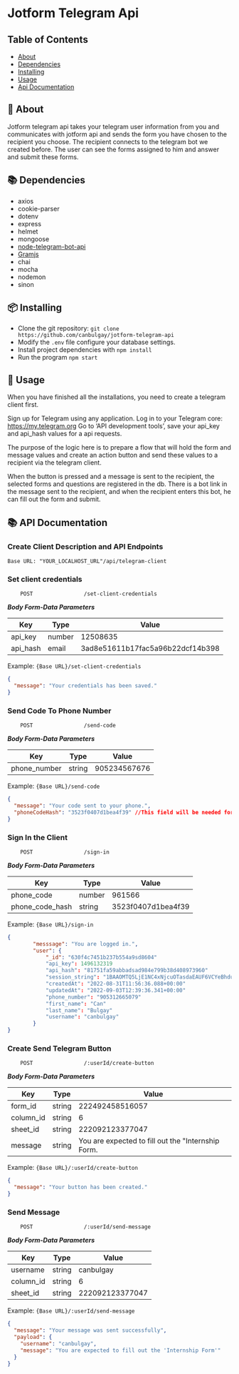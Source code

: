 # Jotform Telegram Api

## Table of Contents

- [About](#about)
- [Dependencies](#dependencies)
- [Installing](#getting_started)
- [Usage](#usage)
- [Api Documentation](#api)

## 💭 About <a name = "about"></a>

Jotform telegram api takes your telegram user information from you and communicates with jotform api and sends the form you have chosen to the recipient you choose. The recipient connects to the telegram bot we created before. The user can see the forms assigned to him and answer and submit these forms.

## 📚 Dependencies <a name = "dependencies"></a>

- axios
- cookie-parser
- dotenv
- express
- helmet
- mongoose
- [node-telegram-bot-api](https://github.com/yagop/node-telegram-bot-api/)
- [Gramjs](github.com/gram-js/gramjs)
- chai
- mocha
- nodemon
- sinon

## 📦 Installing <a name = "getting_started"></a>

- Clone the git repository: `git clone https://github.com/canbulgay/jotform-telegram-api`
- Modify the `.env` file configure your database settings.
- Install project dependencies with `npm install`
- Run the program `npm start`

## 🚀 Usage <a name = "usage"></a>

When you have finished all the installations, you need to create a telegram client first.

Sign up for Telegram using any application.
Log in to your Telegram core: https://my.telegram.org
Go to ‘API development tools’, save your api_key and api_hash values for a api requests.

The purpose of the logic here is to prepare a flow that will hold the form and message values and create an action button and send these values to a recipient via the telegram client.

When the button is pressed and a message is sent to the recipient, the selected forms and questions are registered in the db. There is a bot link in the message sent to the recipient, and when the recipient enters this bot, he can fill out the form and submit.

## 📚 API Documentation <a name = "api"></a>

### Create Client Description and API Endpoints

`Base URL: "YOUR_LOCALHOST_URL"/api/telegram-client`

### Set client credentials

    	POST				/set-client-credentials

**_Body Form-Data Parameters_**

| Key      | Type   | Value                            |
| -------- | ------ | -------------------------------- |
| api_key  | number | 12508635                         |
| api_hash | email  | 3ad8e51611b17fac5a96b22dcf14b398 |

Example: `{Base URL}/set-client-credentials`

```json
{
  "message": "Your credentials has been saved."
}
```

### Send Code To Phone Number

    	POST				/send-code

**_Body Form-Data Parameters_**

| Key          | Type   | Value        |
| ------------ | ------ | ------------ |
| phone_number | string | 905234567676 |

Example: `{Base URL}/send-code`

```json
{
  "message": "Your code sent to your phone.",
  "phoneCodeHash": "3523f0407d1bea4f39" //This field will be needed for sign in
}
```

### Sign In the Client

    	POST				/sign-in

**_Body Form-Data Parameters_**

| Key             | Type   | Value              |
| --------------- | ------ | ------------------ |
| phone_code      | number | 961566             |
| phone_code_hash | string | 3523f0407d1bea4f39 |

Example: `{Base URL}/sign-in`

```json
{
        "messsage": "You are logged in.",
        "user": {
            "_id": "630f4c7451b237b554a9sd8604"
            "api_key": 1496132319
            "api_hash": "81751fa59abbadsad984e799b38d408973960"
            "session_string": "1BAAOMTQ5LjE1NC4xNjcuOTasdaEAUF6VCYeBhdudsadaJBZoYjOCP0FpiS+mlRywmysBPyVGk7itzw…"
            "createdAt": "2022-08-31T11:56:36.088+00:00"
            "updatedAt": "2022-09-03T12:39:36.341+00:00"
            "phone_number": "905312665079"
            "first_name": "Can"
            "last_name": "Bulgay"
            "username": "canbulgay"
        }
}
```

### Create Send Telegram Button

    	POST				/:userId/create-button

**_Body Form-Data Parameters_**

| Key       | Type   | Value                                              |
| --------- | ------ | -------------------------------------------------- |
| form_id   | string | 222492458516057                                    |
| column_id | string | 6                                                  |
| sheet_id  | string | 222092123377047                                    |
| message   | string | You are expected to fill out the "Internship Form. |

Example: `{Base URL}/:userId/create-button`

```json
{
  "message": "Your button has been created."
}
```

### Send Message

    	POST				/:userId/send-message

**_Body Form-Data Parameters_**

| Key       | Type   | Value           |
| --------- | ------ | --------------- |
| username  | string | canbulgay       |
| column_id | string | 6               |
| sheet_id  | string | 222092123377047 |

Example: `{Base URL}/:userId/send-message`

```json
{
  "message": "Your message was sent successfully",
  "payload": {
    "username": "canbulgay",
    "message": "You are expected to fill out the 'Internship Form'"
  }
}
```
